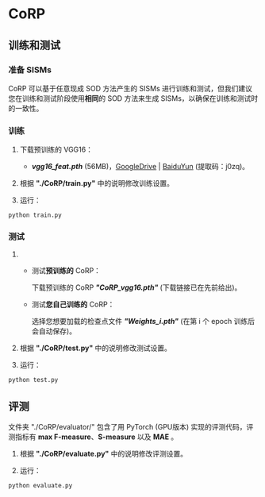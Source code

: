 # CoRP

## 训练和测试

### 准备 SISMs

CoRP 可以基于任意现成 SOD 方法产生的 SISMs 进行训练和测试，但我们建议您在训练和测试阶段使用**相同**的 SOD 方法来生成 SISMs，以确保在训练和测试时的一致性。


### 训练

1. 下载预训练的 VGG16：

   * ***vgg16_feat.pth*** (56MB)，[GoogleDrive](https://drive.google.com/file/d/1ej5ngj2NYH-R-0GfYUDfuM-DNLuFolED/view?usp=sharing) | [BaiduYun](https://pan.baidu.com/s/1kAh7FAUPuVLI5cvtBsxh-A) (提取码：j0zq)。

2. 根据 **"./CoRP/train.py"** 中的说明修改训练设置。

3. 运行：

```
python train.py
```

### 测试

1. * 测试**预训练的** CoRP：

     下载预训练的 CoRP ***"CoRP_vgg16.pth"*** (下载链接已在先前给出)。

   * 测试**您自己训练的** CoRP：

     选择您想要加载的检查点文件 ***"Weights_i.pth"***  (在第 i 个 epoch 训练后会自动保存)。

2. 根据 **"./CoRP/test.py"** 中的说明修改测试设置。

3. 运行：

```
python test.py
```

## 评测

文件夹 "./CoRP/evaluator/" 包含了用 PyTorch (GPU版本) 实现的评测代码，评测指标有 **max F-measure**、**S-measure** 以及 **MAE** 。

1. 根据 **"./CoRP/evaluate.py"** 中的说明修改评测设置。

2. 运行：

```
python evaluate.py
```
